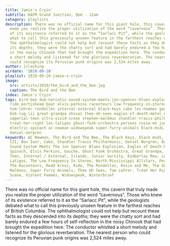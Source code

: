 ```yaml
---
title: Jamie's Cryin'
subtitle: KAFM Grand Junction, 9pm - 12am
category: playlists
description: There was no official name for this giant hole, this cavern that truly
  made you realize the proper utilization of the word “cavernous”. Those who knew
  of its existence referred to it as the “Sarlacc Pit”, while the geologists debated
  what to call this previously unseen feature in the farthest reaches of British Columbia.
  The ophthalmologist could not help but recount these facts as they descended into
  its depths; they were the chatty sort and had barely endured a few hours of self-reflection
  in the noisy Chinook that had brought the expedition here. The conductor whistled
  a short melody and listened for the glorious reverberation. The nearest person who
  could recognize its Peruvian punk origins was 2,524 miles away.
author: jclacking
airdate: '2019-09-10'
playlist: 2019-09-10-jamie-s-cryin
image:
  src: artists/2019/the_bird_and_the_bee.jpg
  caption: The Bird and the Bee
index: Jamie's Cryin'
tags: bird-bee dub-narcotic-sound-system-meets-jon-spencer-blues-explosion kimberley-rew
  ride portishead boat elvis-perkins raconteurs low-frequency-in-stereo islands violent-femmes
  tom-lehrer rondelles internal-external black-keys cake les-hommes gauche winterbrief
  bob-log-iii great-grandpa shivas thee-oh-sees eagles-of-death-metal north-mississippi-allstars
  imperial-teen ultra-vivid-scene stephen-malkmus chandler-travis-philharmonic redd-kross
  treat-her-right los-latigos ghost-funk-orchestra persons rosie-me junior-varsity
  electric-spinach ac-newman widowspeak super-furry-animals black-midi illinois bon-iver
  daniel-norgren
keywords: AC Newman, The Bird and The Bee, The Black Keys, black midi, Boat, Bob Log
  III, Bon Iver, Cake, Chandler Travis Philharmonic, Daniel Norgren, Dub Narcotic
  Sound System Meets The Jon Spencer Blues Explosion, Eagles of Death Metal, Electric
  Spinach, Elvis Perkins, Gauche, Ghost Funk Orchestra, Great Grandpa, Illinois, Imperial
  Teen, Internal / External, Islands, Junior Varsity, Kimberley Rew, Les Hommes, Los
  Latigos, The Low Frequency In Stereo, North Mississippi Allstars, Persons, Portishead,
  The Raconteurs, Redd Kross, Ride, The Rondelles, Rosie and Me, The Shivas, Stephen
  Malkmus, Super Furry Animals, Thee Oh Sees, Tom Lehrer, Treat Her Right, Ultra Vivid
  Scene, Violent Femmes, Widowspeak, Winterbrief
---
```

There was no official name for this giant hole, this cavern that truly made you realize the proper utilization of the word “cavernous”. Those who knew of its existence referred to it as the “Sarlacc Pit”, while the geologists debated what to call this previously unseen feature in the farthest reaches of British Columbia. The ophthalmologist could not help but recount these facts as they descended into its depths; they were the chatty sort and had barely endured a few hours of self-reflection in the noisy Chinook that had brought the expedition here. The conductor whistled a short melody and listened for the glorious reverberation. The nearest person who could recognize its Peruvian punk origins was 2,524 miles away.
